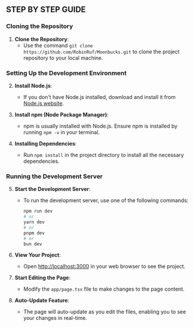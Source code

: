 ## STEP BY STEP GUIDE

### Cloning the Repository

1. **Clone the Repository**:
   - Use the command `git clone https://github.com/RobinRuf/Moonbucks.git` to clone the project repository to your local machine.

### Setting Up the Development Environment

2. **Install Node.js**:
   - If you don't have Node.js installed, download and install it from [Node.js website](https://nodejs.org/).

3. **Install npm (Node Package Manager)**:
   - npm is usually installed with Node.js. Ensure npm is installed by running `npm -v` in your terminal.

4. **Installing Dependencies**:
   - Run `npm install` in the project directory to install all the necessary dependencies.

### Running the Development Server

5. **Start the Development Server**:
   - To run the development server, use one of the following commands:
     ```bash
     npm run dev
     # or
     yarn dev
     # or
     pnpm dev
     # or
     bun dev
     ```

6. **View Your Project**:
   - Open [http://localhost:3000](http://localhost:3000) in your web browser to see the project.

7. **Start Editing the Page**:
   - Modify the `app/page.tsx` file to make changes to the page content.

8. **Auto-Update Feature**:
   - The page will auto-update as you edit the files, enabling you to see your changes in real-time.
